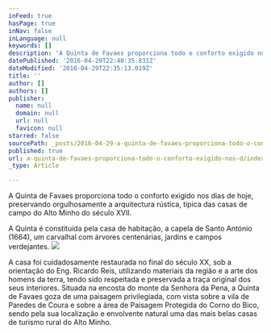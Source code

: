```yaml
---
inFeed: true
hasPage: true
inNav: false
inLanguage: null
keywords: []
description: 'A Quinta de Favaes proporciona todo o conforto exigido nos dias de hoje, preservando orgulhosamente a arquitectura rústica, típica das casas de campo do Alto Minho do século XVII. '
datePublished: '2016-04-29T22:40:35.831Z'
dateModified: '2016-04-29T22:35:13.019Z'
title: ''
author: []
authors: []
publisher:
  name: null
  domain: null
  url: null
  favicon: null
starred: false
sourcePath: _posts/2016-04-29-a-quinta-de-favaes-proporciona-todo-o-conforto-exigido-nos-d.md
published: true
url: a-quinta-de-favaes-proporciona-todo-o-conforto-exigido-nos-d/index.html
_type: Article

---
```

A Quinta de Favaes proporciona todo o conforto exigido nos dias de hoje, preservando orgulhosamente a arquitectura rústica, típica das casas de campo do Alto Minho do século XVII. 

A Quinta é constituída pela casa de habitação, a capela de Santo António (1664), um carvalhal com árvores centenárias, jardins e campos verdejantes. ![](https://the-grid-user-content.s3-us-west-2.amazonaws.com/a6bcd931-d367-4d0c-8a3f-72c7e1effc59.jpg)

A casa foi cuidadosamente restaurada no final do século XX, sob a orientação do Eng. Ricardo Reis, utilizando materiais da região e a arte dos homens da terra, tendo sido respeitada e preservada a traça original dos seus interiores. Situada na encosta do monte da Senhora da Pena, a Quinta de Favaes goza de uma paisagem privilegiada, com vista sobre a vila de Paredes de Coura e sobre a área de Paisagem Protegida do Corno do Bico, sendo pela sua localização e envolvente natural uma das mais belas casas de turismo rural do Alto Minho.